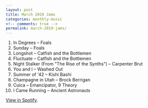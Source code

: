 ```yaml
---
layout: post
title: March 2019 Jams
categories: monthly-music
<!-- comments: true -->
permalink: march-2019-jams/
---
```


1. In Degrees – Foals
2. Sunday – Foals
3. Longshot – Catfish and the Bottlemen
4. Fluctuate – Catfish and the Bottlemen
5. Night Stalker (From "The Rise of the Synths") – Carpenter Brut
6. You and I – Washed Out
7. Summer of '42 – Kishi Bashi
8. Champagne in Utah – Brock Berrigan
9. Cuica – Emancipator, 9 Theory
10. I Came Running – Ancient Astronauts

[View in Spotify][spotify].  

[spotify]: https://open.spotify.com/user/fred.hohman/playlist/5V5WIIH0XOooj8wmaHvg1r?si=cceukHVGT26AVUdhStTFvw